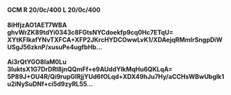 #### GCM R 20/0c/400 L 20/0c/400
**8iHfjzAO1AET7WBA**<br/>**ghvWrZK89tdYi0343c8FGtsNYCdoekfp9cq0Hc7ETqU=**<br/>**XYtKFIkafYNvTXFCA+XFP2JKrcHYDCOwwLvK1/XDAejqRMmIrSngpDiWUSgJ56zknP/xusuPe4ugfbHb...**<br/><br/>
**Ai3rQtYGO8IaM0Lu**<br/>**3IuktsX1G7DrDRl8jnQQmFf+e9AUddYlkMqHu6QKLqA=**<br/>**5P89J+OU4R/Qi9rupGIRjjYUd6fOLqd+XDX49hJu7Hy/aCCHsWBwUbglk1u2iNySuDNf+ci5d9zyRL55...**